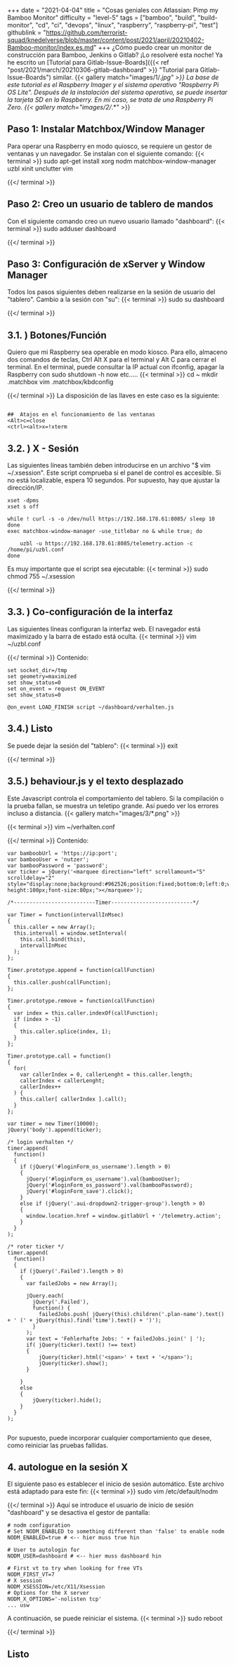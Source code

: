 +++
date = "2021-04-04"
title = "Cosas geniales con Atlassian: Pimp my Bamboo Monitor"
difficulty = "level-5"
tags = ["bamboo", "build", "build-monitor", "cd", "ci", "devops", "linux", "raspberry", "raspberry-pi", "test"]
githublink = "https://github.com/terrorist-squad/knedelverse/blob/master/content/post/2021/april/20210402-Bamboo-monitor/index.es.md"
+++
¿Cómo puedo crear un monitor de construcción para Bamboo, Jenkins o Gitlab? ¡Lo resolveré esta noche! Ya he escrito un [Tutorial para Gitlab-Issue-Boards]({{< ref "post/2021/march/20210306-gitlab-dashboard" >}} "Tutorial para Gitlab-Issue-Boards") similar.
{{< gallery match="images/1/*.jpg" >}}
La base de este tutorial es el Raspberry Imager y el sistema operativo "Raspberry Pi OS Lite". Después de la instalación del sistema operativo, se puede insertar la tarjeta SD en la Raspberry. En mi caso, se trata de una Raspberry Pi Zero.
{{< gallery match="images/2/*.*" >}}

## Paso 1: Instalar Matchbox/Window Manager
Para operar una Raspberry en modo quiosco, se requiere un gestor de ventanas y un navegador. Se instalan con el siguiente comando:
{{< terminal >}}
sudo apt-get install xorg nodm matchbox-window-manager uzbl xinit unclutter vim

{{</ terminal >}}

## Paso 2: Creo un usuario de tablero de mandos
Con el siguiente comando creo un nuevo usuario llamado "dashboard":
{{< terminal >}}
sudo adduser dashboard

{{</ terminal >}}

## Paso 3: Configuración de xServer y Window Manager
Todos los pasos siguientes deben realizarse en la sesión de usuario del "tablero". Cambio a la sesión con "su":
{{< terminal >}}
sudo su dashboard

{{</ terminal >}}

##  3.1. ) Botones/Función
Quiero que mi Raspberry sea operable en modo kiosco. Para ello, almaceno dos comandos de teclas, Ctrl Alt X para el terminal y Alt C para cerrar el terminal. En el terminal, puede consultar la IP actual con ifconfig, apagar la Raspberry con sudo shutdown -h now etc.....
{{< terminal >}}
cd ~
mkdir .matchbox
vim .matchbox/kbdconfig

{{</ terminal >}}
La disposición de las llaves en este caso es la siguiente:
```

##  Atajos en el funcionamiento de las ventanas
<Alt>c=close
<ctrl><alt>x=!xterm

```

##  3.2. ) X - Sesión
Las siguientes líneas también deben introducirse en un archivo "$ vim ~/.xsession". Este script comprueba si el panel de control es accesible. Si no está localizable, espera 10 segundos. Por supuesto, hay que ajustar la dirección/IP.
```
xset -dpms
xset s off

while ! curl -s -o /dev/null https://192.168.178.61:8085/ sleep 10
done
exec matchbox-window-manager -use_titlebar no & while true; do
   
    uzbl -u https://192.168.178.61:8085/telemetry.action -c /home/pi/uzbl.conf
done

```
Es muy importante que el script sea ejecutable:
{{< terminal >}}
sudo chmod 755 ~/.xsession

{{</ terminal >}}

##  3.3. ) Co-configuración de la interfaz
Las siguientes líneas configuran la interfaz web. El navegador está maximizado y la barra de estado está oculta.
{{< terminal >}}
vim ~/uzbl.conf

{{</ terminal >}}
Contenido:
```
set socket_dir=/tmp
set geometry=maximized
set show_status=0
set on_event = request ON_EVENT
set show_status=0

@on_event LOAD_FINISH script ~/dashboard/verhalten.js

```

##  3.4.) Listo
Se puede dejar la sesión del "tablero":
{{< terminal >}}
exit

{{</ terminal >}}

##  3.5.) behaviour.js y el texto desplazado
Este Javascript controla el comportamiento del tablero. Si la compilación o la prueba fallan, se muestra un teletipo grande. Así puedo ver los errores incluso a distancia.
{{< gallery match="images/3/*.png" >}}

{{< terminal >}}
vim ~/verhalten.conf

{{</ terminal >}}
Contenido:
```
var bamboobUrl = 'https://ip:port';
var bambooUser = 'nutzer';
var bambooPassword = 'password';
var ticker = jQuery('<marquee direction="left" scrollamount="5" scrolldelay="2" style="display:none;background:#962526;position:fixed;bottom:0;left:0;width:100%;line-height:100px;font-size:80px;"></marquee>');

/*--------------------------Timer--------------------------*/

var Timer = function(intervallInMsec)
{
  this.caller = new Array();
  this.intervall = window.setInterval(
    this.call.bind(this),
    intervallInMsec
  );
};

Timer.prototype.append = function(callFunction)
{
  this.caller.push(callFunction);
};

Timer.prototype.remove = function(callFunction)
{
  var index = this.caller.indexOf(callFunction);
  if (index > -1) 
  {
    this.caller.splice(index, 1);
  }
};

Timer.prototype.call = function()
{
  for(
    var callerIndex = 0, callerLenght = this.caller.length;
    callerIndex < callerLenght;
    callerIndex++
  ) {
    this.caller[ callerIndex ].call();
  }
};

var timer = new Timer(10000);
jQuery('body').append(ticker);

/* login verhalten */
timer.append(
  function()
  {
    if (jQuery('#loginForm_os_username').length > 0)
    {
      jQuery('#loginForm_os_username').val(bambooUser);
      jQuery('#loginForm_os_password').val(bambooPassword);
      jQuery('#loginForm_save').click();
    }
    else if (jQuery('.aui-dropdown2-trigger-group').length > 0)
    {
      window.location.href = window.gitlabUrl + '/telemetry.action';
    }
  }
);

/* roter ticker */
timer.append(
  function()
  {
    if (jQuery('.Failed').length > 0)
    {
      var failedJobs = new Array();

      jQuery.each(
        jQuery('.Failed'),
        function() {
          failedJobs.push( jQuery(this).children('.plan-name').text() + ' (' + jQuery(this).find('time').text() + ')');
        }
      );
      var text = 'Fehlerhafte Jobs: ' + failedJobs.join(' | ');
      if( jQuery(ticker).text() !== text) 
      {
          jQuery(ticker).html('<span>' + text + '</span>');
          jQuery(ticker).show();
      }
      
    }
    else
    {
        jQuery(ticker).hide();
    }
  }
);


```
Por supuesto, puede incorporar cualquier comportamiento que desee, como reiniciar las pruebas fallidas.
## 4. autologue en la sesión X
El siguiente paso es establecer el inicio de sesión automático. Este archivo está adaptado para este fin:
{{< terminal >}}
sudo vim /etc/default/nodm

{{</ terminal >}}
Aquí se introduce el usuario de inicio de sesión "dashboard" y se desactiva el gestor de pantalla:
```
# nodm configuration
# Set NODM_ENABLED to something different than 'false' to enable nodm
NODM_ENABLED=true # <-- hier muss true hin

# User to autologin for
NODM_USER=dashboard # <-- hier muss dashboard hin

# First vt to try when looking for free VTs
NODM_FIRST_VT=7
# X session
NODM_XSESSION=/etc/X11/Xsession
# Options for the X server
NODM_X_OPTIONS='-nolisten tcp'
... usw

```
A continuación, se puede reiniciar el sistema.
{{< terminal >}}
sudo reboot

{{</ terminal >}}

## Listo
